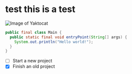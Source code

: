 # test this is a test

![Image of Yaktocat](https://octodex.github.com/images/yaktocat.png)

```java
public final class Main {
  public static final void entryPoint(String[] args) {
    System.out.println("Hello world!");
  }
}
```

- [ ] Start a new project
- [X] Finish an old project
